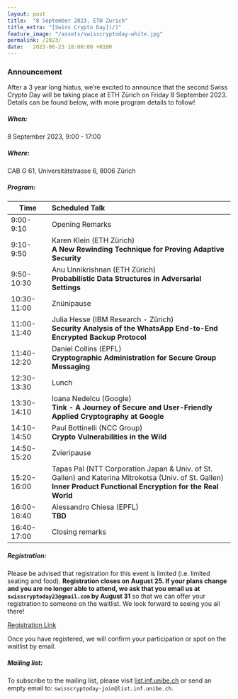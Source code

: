 ```yaml
---
layout: post
title:  "8 September 2023, ETH Zurich"
title_extra: "[Swiss Crypto Day](/)"
feature_image: "/assets/swisscryptoday-white.jpg"
permalink: /2023/
date:   2023-06-23 18:00:00 +0100
---
```



### Announcement

After a 3 year long hiatus, we’re excited to announce that the second Swiss Crypto Day will be taking place at ETH Zürich on Friday 8 September 2023. Details can be found below, with more program details to follow! 

##### When: 
8 September 2023, 9:00 - 17:00
 
##### Where: 
CAB G 61, Universitätstrasse 6, 8006 Zürich
  

##### Program:

| Time        | Scheduled Talk              |
|-------------|:-----------------------------|
| 9:00-9:10   | Opening Remarks             | 
| 9:10-9:50   | Karen Klein (ETH Zürich) <br> <b>A New Rewinding Technique for Proving Adaptive Security</b>   |
| 9:50-10:30  | Anu Unnikrishnan (ETH Zürich)<br> <b>Probabilistic Data Structures in Adversarial Settings </b>|
| 10:30-11:00 | Znünipause                  |
| 11:00-11:40 | Julia Hesse (IBM Research - Zürich) <br> <b>Security Analysis of the WhatsApp End-to-End Encrypted Backup Protocol</b>|
| 11:40-12:20 | Daniel Collins (EPFL) <br> <b>Cryptographic Administration for Secure Group Messaging</b> |
| 12:30-13:30 | Lunch                       |
| 13:30-14:10 | Ioana Nedelcu (Google) <br> <b>Tink - A Journey of Secure and User-Friendly Applied Cryptography at Google</b>   |
| 14:10-14:50 | Paul Bottinelli (NCC Group) <br> <b> Crypto Vulnerabilities in the Wild</b>       |
| 14:50-15:20 | Zvieripause                 |
| 15:20-16:00 | Tapas Pal (NTT Corporation Japan & Univ. of St. Gallen) and Katerina Mitrokotsa (Univ. of St. Gallen) <br>  <b>Inner Product Functional Encryption for the Real World</b>|
| 16:00-16:40 | Alessandro Chiesa (EPFL) <br> <b>TBD</b>  |
| 16:40-17:00 | Closing remarks             |


##### Registration: 

Please be advised that registration for this event is limited (i.e. limited seating and food). <b>Registration closes on August 25. If your plans change and you are no longer able to attend, we ask that you email us at `swisscryptoday23@gmail.com` by August 31</b> so that we can offer your registration to someone on the waitlist. We look forward to seeing you all there!

[Registration Link](https://forms.gle/jxq9RizniwxsyXR16)

Once you have registered, we will confirm your participation or spot on the waitlist by email.

##### Mailing list:

To subscribe to the mailing list, please visit [list.inf.unibe.ch](https://list.inf.unibe.ch/postorius/lists/swisscryptoday.list.inf.unibe.ch/) or send an empty email to: `swisscryptoday-join@list.inf.unibe.ch`.
